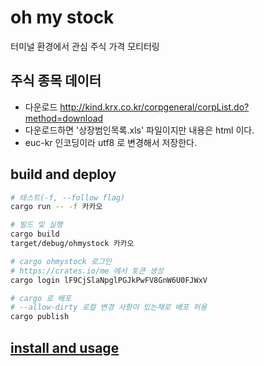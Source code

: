 # oh my stock

터미널 환경에서 관심 주식 가격 모티터링

## 주식 종목 데이터

- 다운로드 <http://kind.krx.co.kr/corpgeneral/corpList.do?method=download>
- 다운로드하면 '상장범인목록.xls' 파일이지만 내용은 html 이다.
- euc-kr 인코딩이라 utf8 로 변경해서 저장한다.

## build and deploy

```bash
# 테스트(-f, --follow flag)
cargo run -- -f 카카오

# 빌드 및 실행
cargo build
target/debug/ohmystock 카카오

# cargo ohmystock 로그인
# https://crates.io/me 에서 토큰 생성
cargo login lF9CjSlaNpglPGJkPwFV8GnW6U0FJWxV

# cargo 로 배포
# --allow-dirty 로컬 변경 사항이 있는채로 배포 허용
cargo publish
```

## [install and usage](README_USAGE.md)
